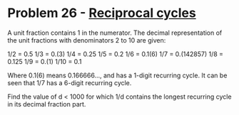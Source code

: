 # Problem 26 - [Reciprocal cycles](https://projecteuler.net/problem=26)

A unit fraction contains 1 in the numerator. The decimal representation of the unit fractions with denominators 2 to 10 are given:

  1/2	= 	0.5
  1/3	= 	0.(3)
  1/4	= 	0.25
  1/5	= 	0.2
  1/6	= 	0.1(6)
  1/7	= 	0.(142857)
  1/8	= 	0.125
  1/9	= 	0.(1)
  1/10	= 	0.1

Where 0.1(6) means 0.166666..., and has a 1-digit recurring cycle. It can be seen that 1/7 has a 6-digit recurring cycle.

Find the value of d < 1000 for which 1/d contains the longest recurring cycle in its decimal fraction part.